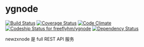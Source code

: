 # ygnode

[![Build Status](https://travis-ci.org/freeflyhm/ygnode.svg?branch=master)](https://travis-ci.org/freeflyhm/ygnode)
[![Coverage Status](https://coveralls.io/repos/github/freeflyhm/ygnode/badge.svg?branch=master)](https://coveralls.io/github/freeflyhm/ygnode?branch=master)
[![Code Climate](https://codeclimate.com/github/freeflyhm/ygnode/badges/gpa.svg)](https://codeclimate.com/github/freeflyhm/ygnode)
[ ![Codeship Status for freeflyhm/ygnode](https://app.codeship.com/projects/3347d5e0-cb84-0134-cf79-62d7b9e2a528/status?branch=master)](https://app.codeship.com/projects/199921)
[![Dependency Status](https://gemnasium.com/badges/github.com/freeflyhm/ygnode.svg)](https://gemnasium.com/github.com/freeflyhm/ygnode)

newzxnode 是 full REST API 服务
